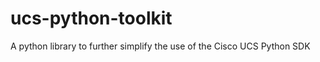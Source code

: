 ucs-python-toolkit
==================

A python library to further simplify the use of the Cisco UCS Python SDK
